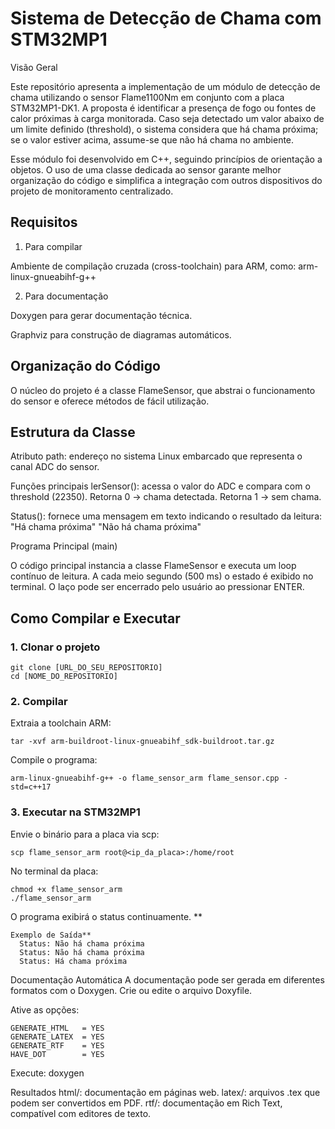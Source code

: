 # Sistema de Detecção de Chama com STM32MP1
Visão Geral

  Este repositório apresenta a implementação de um módulo de detecção de chama utilizando o sensor Flame1100Nm em conjunto com a placa STM32MP1-DK1.
A proposta é identificar a presença de fogo ou fontes de calor próximas à carga monitorada. Caso seja detectado um valor abaixo de um limite definido (threshold), o sistema considera que há chama próxima; se o valor estiver acima, assume-se que não há chama no ambiente.

  Esse módulo foi desenvolvido em C++, seguindo princípios de orientação a objetos. O uso de uma classe dedicada ao sensor garante melhor organização do código e simplifica a integração com outros dispositivos do projeto de monitoramento centralizado.

## **Requisitos**
1) Para compilar

Ambiente de compilação cruzada (cross-toolchain) para ARM, como:
arm-linux-gnueabihf-g++

2) Para documentação

Doxygen para gerar documentação técnica.

Graphviz para construção de diagramas automáticos.

## **Organização do Código**

O núcleo do projeto é a classe FlameSensor, que abstrai o funcionamento do sensor e oferece métodos de fácil utilização.

## **Estrutura da Classe**

Atributo
  path: endereço no sistema Linux embarcado que representa o canal ADC do sensor.

Funções principais
  lerSensor(): acessa o valor do ADC e compara com o threshold (22350).
  Retorna 0 → chama detectada.
  Retorna 1 → sem chama.

Status(): fornece uma mensagem em texto indicando o resultado da leitura:
  "Há chama próxima"
  "Não há chama próxima"

Programa Principal (main)

O código principal instancia a classe FlameSensor e executa um loop contínuo de leitura.
A cada meio segundo (500 ms) o estado é exibido no terminal.
O laço pode ser encerrado pelo usuário ao pressionar ENTER.

## **Como Compilar e Executar**
### **1. Clonar o projeto**
```
git clone [URL_DO_SEU_REPOSITORIO]
cd [NOME_DO_REPOSITORIO]
```
### **2. Compilar**

Extraia a toolchain ARM:
```
tar -xvf arm-buildroot-linux-gnueabihf_sdk-buildroot.tar.gz
```
Compile o programa:
```
arm-linux-gnueabihf-g++ -o flame_sensor_arm flame_sensor.cpp -std=c++17
```
### **3. Executar na STM32MP1**

Envie o binário para a placa via scp:
```
scp flame_sensor_arm root@<ip_da_placa>:/home/root
```
No terminal da placa:
```
chmod +x flame_sensor_arm
./flame_sensor_arm
```
O programa exibirá o status continuamente.
**
```
Exemplo de Saída**
  Status: Não há chama próxima
  Status: Não há chama próxima
  Status: Há chama próxima
```
Documentação Automática
  A documentação pode ser gerada em diferentes formatos com o Doxygen.
  Crie ou edite o arquivo Doxyfile.

Ative as opções:
```
GENERATE_HTML   = YES
GENERATE_LATEX  = YES
GENERATE_RTF    = YES
HAVE_DOT        = YES
```
Execute:
  doxygen
  
Resultados
  html/: documentação em páginas web.
  latex/: arquivos .tex que podem ser convertidos em PDF.
  rtf/: documentação em Rich Text, compatível com editores de texto.
